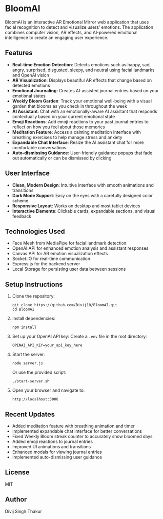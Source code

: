 # BloomAI

BloomAI is an interactive AR Emotional Mirror web application that uses facial recognition to detect and visualize users' emotions. The application combines computer vision, AR effects, and AI-powered emotional intelligence to create an engaging user experience.

## Features

- **Real-time Emotion Detection**: Detects emotions such as happy, sad, angry, surprised, disgusted, sleepy, and neutral using facial landmarks and OpenAI vision
- **AR Visualization**: Displays beautiful AR effects that change based on detected emotions
- **Emotional Journaling**: Creates AI-assisted journal entries based on your emotional states
- **Weekly Bloom Garden**: Track your emotional well-being with a visual garden that blooms as you check in throughout the week
- **AI Assistant**: Chat with an emotionally-aware AI assistant that responds contextually based on your current emotional state
- **Emoji Reactions**: Add emoji reactions to your past journal entries to reflect on how you feel about those memories
- **Meditation Feature**: Access a calming meditation interface with breathing exercises to help manage stress and anxiety
- **Expandable Chat Interface**: Resize the AI assistant chat for more comfortable conversations
- **Auto-dismissing Guidance**: User-friendly guidance popups that fade out automatically or can be dismissed by clicking

## User Interface

- **Clean, Modern Design**: Intuitive interface with smooth animations and transitions
- **Dark Mode Support**: Easy on the eyes with a carefully designed color scheme
- **Responsive Layout**: Works on desktop and most tablet devices
- **Interactive Elements**: Clickable cards, expandable sections, and visual feedback

## Technologies Used

- Face Mesh from MediaPipe for facial landmark detection
- OpenAI API for enhanced emotion analysis and assistant responses
- Canvas API for AR emotion visualization effects
- Socket.IO for real-time communication
- Express.js for the backend server
- Local Storage for persisting user data between sessions

## Setup Instructions

1. Clone the repository:
   ```
   git clone https://github.com/Divij10/BloomAI.git
   cd BloomAI
   ```

2. Install dependencies:
   ```
   npm install
   ```

3. Set up your OpenAI API key:
   Create a `.env` file in the root directory:
   ```
   OPENAI_API_KEY=your_api_key_here
   ```

4. Start the server:
   ```
   node server.js
   ```
   
   Or use the provided script:
   ```
   ./start-server.sh
   ```

5. Open your browser and navigate to:
   ```
   http://localhost:3000
   ```

## Recent Updates

- Added meditation feature with breathing animation and timer
- Implemented expandable chat interface for better conversations
- Fixed Weekly Bloom streak counter to accurately show bloomed days
- Added emoji reactions to journal entries
- Improved UI animations and transitions
- Enhanced modals for viewing journal entries
- Implemented auto-dismissing user guidance

## License

MIT

## Author

Divij Singh Thakur
